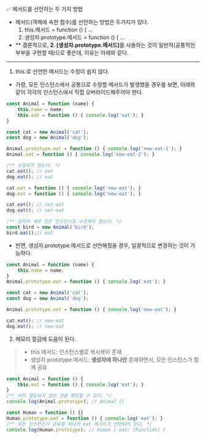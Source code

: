 ✅ 메서드를 선언하는 두 가지 방법

* 메서드(객체에 속한 함수)를 선언하는 방법은 두가지가 있다.
    1. this.메서드 = function () { ...
    2. 생성자.prototype.메서드 = function () { ...
* ** 결론적으로, <b>2. [생성자.prototype.메서드]</b>를 사용하는 것이 일반적(공통적인 부부을 구현할 때)으로 좋은데, 이유는 아래와 같다.
<hr />

1. this.로 선언한 메서드는 수정이 쉽지 않다.
* 가령, 모든 인스턴스에서 공통으로 수정할 메서드가 발생했을 경우를 보면, 아래와 같이 각각의 인스턴스에서 직접 오버라이드해주어야 한다.
```javascript
const Animal = function (name) {
    this.name = name;
    this.eat = function () { console.log('eat'); }
}

const cat = new Animal('cat');
const dog = new Animal('dog');

Animal.prototype.eat = function () { console.log('new-eat-1'); }
Animal.eat = function () { console.log('new-eat-2'); }

/** 수정되지 않는다. */
cat.eat(); // eat
dog.eat(); // eat

cat.eat = function () { console.log('new-eat'); }
dog.eat = function () { console.log('new-eat'); }

cat.eat(); // net-eat
dog.eat(); // net-eat

/** 심지어 새로 만든 인스턴스도 수정되지 않는다. */
const bird = new Animal('bird');
bird.eat();// eat
```
* 반면, 생성자.prototype.메서드로 선언해줬을 경우, 일괄적으로 변경하는 것이 가능하다.
```javascript
const Animal = function (name) {
    this.name = name;
}
Animal.prototype.eat = function () { console.log('eat'); }

const cat = new Animal('cat');
const dog = new Animal('dog');

Animal.prototype.eat = function () { console.log('new-eat'); }

cat.eat(); // new-eat
dog.eat(); // new-eat
```
2. 메모리 절감에 도움이 된다.
> * this.메서드: 인스턴스별로 복사복이 존재
> * 생성자.prototype.메서드: <b>생성자에 하나만</b> 존재하면서, 모든 인스턴스가 함께 공유
```javascript
const Animal = function () {
    this.eat = function () { console.log('eat'); }
}
/** 아직 할당되지 않은 것을 확인할 수 있다. */
console.log(Animal.prototype); // Animal {}

const Human = function () {}
Human.prototype.eat = function () { console.log('eat'); }
/** 모든 인스턴스가 공유할 하나의 eat 메서드가 선언되어 있다. */
console.log(Human.prototype); // Human { eat: [Function] }
```